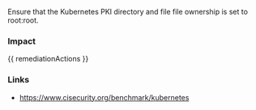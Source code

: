 
Ensure that the Kubernetes PKI directory and file file ownership is set to root:root.

### Impact
<!-- Add Impact here -->

<!-- DO NOT CHANGE -->
{{ remediationActions }}

### Links
- https://www.cisecurity.org/benchmark/kubernetes


